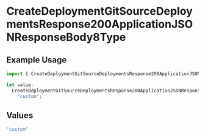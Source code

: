 # CreateDeploymentGitSourceDeploymentsResponse200ApplicationJSONResponseBody8Type

## Example Usage

```typescript
import { CreateDeploymentGitSourceDeploymentsResponse200ApplicationJSONResponseBody8Type } from "@vercel/sdk/models/createdeploymentop.js";

let value:
  CreateDeploymentGitSourceDeploymentsResponse200ApplicationJSONResponseBody8Type =
    "custom";
```

## Values

```typescript
"custom"
```